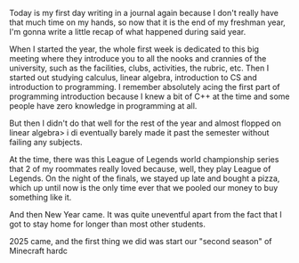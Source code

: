 Today is my first day writing in a journal again because I don't really have that much time on my hands, so now that it is the end of my freshman year, I'm gonna write a little recap of what happened during said year.

When I started the year, the whole first week is dedicated to this big meeting where they introduce you to all the nooks and crannies of the university, such as the facilities, clubs, activities, the rubric, etc. Then I started out studying calculus, linear algebra, introduction to CS and introduction to programming. I remember absolutely acing the first part of programming introduction because I knew a bit of C++ at the time and some people have zero knowledge in programming at all.

But then I didn't do that well for the rest of the year and almost flopped on linear algebra> i di eventually barely made it past the semester without failing any subjects.

At the time, there was this League of Legends world championship series that 2 of my roommates really loved because, well, they play League of Legends. On the night of the finals, we stayed up late and bought a pizza, which up until now is the only time ever that we pooled our money to buy something like it.

And then New Year came. It was quite uneventful apart from the fact that I got to stay home for longer than most other students.

2025 came, and the first thing we did was start our "second season" of Minecraft hardc